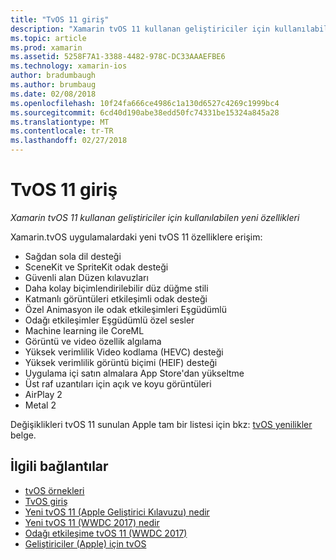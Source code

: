 ```yaml
---
title: "TvOS 11 giriş"
description: "Xamarin tvOS 11 kullanan geliştiriciler için kullanılabilen yeni özellikleri"
ms.topic: article
ms.prod: xamarin
ms.assetid: 5258F7A1-3388-4482-978C-DC33AAAEFBE6
ms.technology: xamarin-ios
author: bradumbaugh
ms.author: brumbaug
ms.date: 02/08/2018
ms.openlocfilehash: 10f24fa666ce4986c1a130d6527c4269c1999bc4
ms.sourcegitcommit: 6cd40d190abe38edd50fc74331be15324a845a28
ms.translationtype: MT
ms.contentlocale: tr-TR
ms.lasthandoff: 02/27/2018
---
```

# <a name="introduction-to-tvos-11"></a>TvOS 11 giriş

_Xamarin tvOS 11 kullanan geliştiriciler için kullanılabilen yeni özellikleri_

Xamarin.tvOS uygulamalardaki yeni tvOS 11 özelliklere erişim:

- Sağdan sola dil desteği 
- SceneKit ve SpriteKit odak desteği
- Güvenli alan Düzen kılavuzları 
- Daha kolay biçimlendirilebilir düz düğme stili
- Katmanlı görüntüleri etkileşimli odak desteği
- Özel Animasyon ile odak etkileşimleri Eşgüdümlü
- Odağı etkileşimler Eşgüdümlü özel sesler
- Machine learning ile CoreML
- Görüntü ve video özellik algılama
- Yüksek verimlilik Video kodlama (HEVC) desteği
- Yüksek verimlilik görüntü biçimi (HEIF) desteği
- Uygulama içi satın almalara App Store'dan yükseltme
- Üst raf uzantıları için açık ve koyu görüntüleri
- AirPlay 2
- Metal 2

Değişiklikleri tvOS 11 sunulan Apple tam bir listesi için bkz: [tvOS yenilikler](https://developer.apple.com/library/content/releasenotes/General/WhatsNewinTVOS/Articles/tvOS_11_0.html) belge.



## <a name="related-links"></a>İlgili bağlantılar

- [tvOS örnekleri](https://developer.xamarin.com/samples/tvos/all/)
- [TvOS giriş](~/ios/tvos/index.md)
- [Yeni tvOS 11 (Apple Geliştirici Kılavuzu) nedir](https://developer.apple.com/library/content/releasenotes/General/WhatsNewinTVOS/Articles/tvOS_11_0.html)
- [Yeni tvOS 11 (WWDC 2017) nedir](https://developer.apple.com/videos/play/wwdc2017/209/)
- [Odağı etkileşime tvOS 11 (WWDC 2017)](https://developer.apple.com/videos/play/wwdc2017/224/)
- [Geliştiriciler (Apple) için tvOS](https://developer.apple.com/tvos/)
